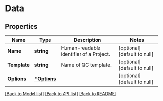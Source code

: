 # Data

## Properties
Name | Type | Description | Notes
------------ | ------------- | ------------- | -------------
**Name** | **string** | Human-readable identifier of a Project. | [optional] [default to null]
**Template** | **string** | Name of QC template. | [optional] [default to null]
**Options** | [***Options**](Options.md) |  | [optional] [default to null]

[[Back to Model list]](../README.md#documentation-for-models) [[Back to API list]](../README.md#documentation-for-api-endpoints) [[Back to README]](../README.md)


